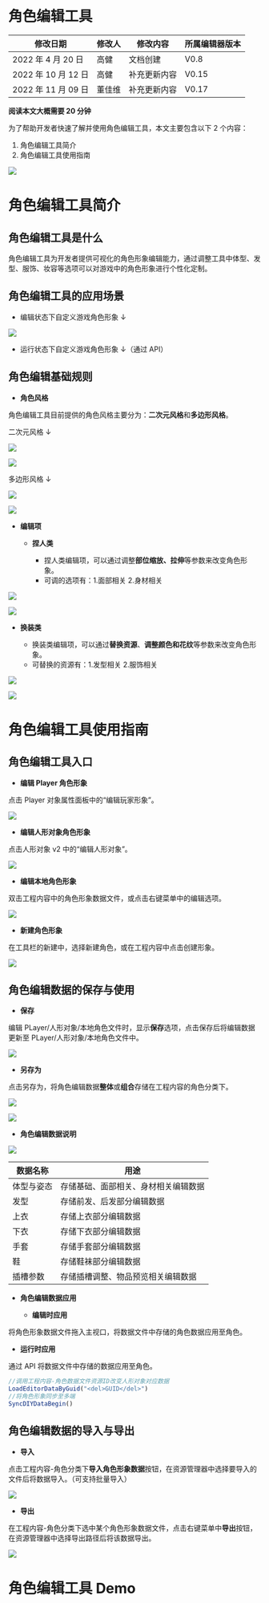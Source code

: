 # 角色编辑工具

| 修改日期            | 修改人 | 修改内容     | 所属编辑器版本 |
| ------------------- | ------ | ------------ | -------------- |
| 2022 年 4 月 20 日  | 高健   | 文档创建     | V0.8           |
| 2022 年 10 月 12 日 | 高健   | 补充更新内容 | V0.15          |
| 2022 年 11 月 09 日 | 董佳维 | 补充更新内容 | V0.17          |

<strong>阅读本文大概需要 20 分钟</strong>

为了帮助开发者快速了解并使用角色编辑工具，本文主要包含以下 2 个内容：

1. 角色编辑工具简介
2. 角色编辑工具使用指南

![](https://wstatic-a1.233leyuan.com/productdocs/static/boxcnbeN6MP1cK0NuVJ8hCPm5ae.png)

# 角色编辑工具简介

## 角色编辑工具是什么

角色编辑工具为开发者提供可视化的角色形象编辑能力，通过调整工具中体型、发型、服饰、妆容等选项可以对游戏中的角色形象进行个性化定制。

## 角色编辑工具的应用场景

- 编辑状态下自定义游戏角色形象 ↓

![](https://wstatic-a1.233leyuan.com/productdocs/static/boxcnWQIZPOr6h8CPnMKtgbSuHb.png)

- 运行状态下自定义游戏角色形象 ↓（通过 API）

## 角色编辑基础规则

- <strong>角色风格</strong>

角色编辑工具目前提供的角色风格主要分为：<strong>二次元风格</strong>和<strong>多边形风格</strong>。

二次元风格 ↓

![](https://wstatic-a1.233leyuan.com/productdocs/static/boxcn7oglarnHALOTPrGtjXyUIe.png)

![](https://wstatic-a1.233leyuan.com/productdocs/static/boxcnW9a3t2mJ4EIYc2k6rUNMrd.png)

多边形风格 ↓

![](https://wstatic-a1.233leyuan.com/productdocs/static/boxcn3gjWixA10tfxugPixuojzc.png)

![](https://wstatic-a1.233leyuan.com/productdocs/static/boxcn1DXp44qhfSv4b8RwCI8o7c.png)

- <strong>编辑项</strong>

  - <strong>捏人类</strong>

    - 捏人类编辑项，可以通过调整<strong>部位缩放、拉伸</strong>等参数来改变角色形象。
    - 可调的选项有：1.面部相关 2.身材相关

![](https://wstatic-a1.233leyuan.com/productdocs/static/boxcn3MmoZfByYQXhZ1q5kVD5cg.png)

![](https://wstatic-a1.233leyuan.com/productdocs/static/boxcnxJDQxJ4aF6Mv7ORteSoSf0.png)

- <strong>换装类</strong>

  - 换装类编辑项，可以通过<strong>替换资源</strong>、<strong>调整颜色和花纹</strong>等参数来改变角色形象。
  - 可替换的资源有：1.发型相关 2.服饰相关

![](https://wstatic-a1.233leyuan.com/productdocs/static/boxcn9FrWYdrvyd6H6mJVK0PWMe.png)

![](https://wstatic-a1.233leyuan.com/productdocs/static/boxcni27gIFyFUHg4xzkpBIpLfN.png)

# 角色编辑工具使用指南

## 角色编辑工具入口

- <strong>编辑 Player 角色形象</strong>

点击 Player 对象属性面板中的“编辑玩家形象”。

![](https://wstatic-a1.233leyuan.com/productdocs/static/boxcnAjWHP2IUNkDBKRAJtNrUub.png)

- <strong>编辑人形对象角色形象</strong>

点击人形对象 v2 中的“编辑人形对象”。

![](https://wstatic-a1.233leyuan.com/productdocs/static/boxcnWF1MMi7VJQ9pqsb2g7Hnqe.png)

- <strong>编辑本地角色形象</strong>

双击工程内容中的角色形象数据文件，或点击右键菜单中的编辑选项。

![](https://wstatic-a1.233leyuan.com/productdocs/static/boxcnhGKs8c7tGUJwrkJ9ehB7Gf.png)

- <strong>新建角色形象</strong>

在工具栏的新建中，选择新建角色，或在工程内容中点击创建形象。

![](https://wstatic-a1.233leyuan.com/productdocs/static/boxcnmlnEDiZidFdGm2VsaGW9Pg.png)

## 角色编辑数据的保存与使用

- <strong>保存</strong>

编辑 PLayer/人形对象/本地角色文件时，显示<strong>保存</strong>选项，点击保存后将编辑数据更新至 PLayer/人形对象/本地角色文件中。

![](https://wstatic-a1.233leyuan.com/productdocs/static/boxcnY2G7UGjIoBGG7fk8ZIdYwb.png)

- <strong>另存为</strong>

点击另存为，将角色编辑数据<strong>整体</strong>或<strong>组合</strong>存储在工程内容的角色分类下。

![](https://wstatic-a1.233leyuan.com/productdocs/static/boxcnQ6m0UDVD87fQmhe69Wkdaf.png)

![](https://wstatic-a1.233leyuan.com/productdocs/static/boxcnpZoO1Pwn2eMaYTunt3Ysjd.png)

- <strong>角色编辑数据说明</strong>

![](https://wstatic-a1.233leyuan.com/productdocs/static/boxcnShP5WzT1dJCM5PTQoyLrhZ.png)

| 数据名称   | 用途                                 |
| ---------- | ------------------------------------ |
| 体型与姿态 | 存储基础、面部相关、身材相关编辑数据 |
| 发型       | 存储前发、后发部分编辑数据           |
| 上衣       | 存储上衣部分编辑数据                 |
| 下衣       | 存储下衣部分编辑数据                 |
| 手套       | 存储手套部分编辑数据                 |
| 鞋         | 存储鞋袜部分编辑数据                 |
| 插槽参数   | 存储插槽调整、物品预览相关编辑数据   |

- <strong>角色编辑数据应用</strong>

  - <strong>编辑时应用</strong>

将角色形象数据文件拖入主视口，将数据文件中存储的角色数据应用至角色。

- <strong>运行时应用</strong>

通过 API 将数据文件中存储的数据应用至角色。

```ts
//调用工程内容-角色数据文件资源ID改变人形对象对应数据
LoadEditorDataByGuid("<del>GUID</del>")
//将角色形象同步至多端
SyncDIYDataBegin()
```

## 角色编辑数据的导入与导出

- <strong>导入</strong>

点击工程内容-角色分类下<strong>导入角色形象数据</strong>按钮，在资源管理器中选择要导入的文件后将数据导入。（可支持批量导入）

![](https://wstatic-a1.233leyuan.com/productdocs/static/boxcnqTpR1Hi4f7PW8x0RJTfHMc.png)

- <strong>导出</strong>

在工程内容-角色分类下选中某个角色形象数据文件，点击右键菜单中<strong>导出</strong>按钮，在资源管理器中选择导出路径后将该数据导出。

![](https://wstatic-a1.233leyuan.com/productdocs/static/boxcnWbwlwZrtnkNtF0jtJPqT6d.png)

# 角色编辑工具 Demo
